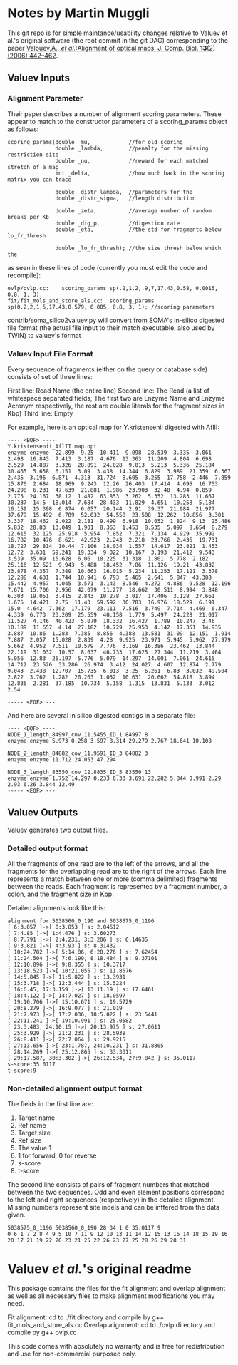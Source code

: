 # Notes by Martin Muggli

This git repo is for simple maintance/usability changes relative to Valuev et al.'s original software (the root commit in the git DAG) corresponding to the paper [Valouev,A., *et al.*:Alignment of optical maps. J. Comp. Biol. **13**(2)(2006) 442–462](http://www.ncbi.nlm.nih.gov/pubmed/16597251).

## Valuev Inputs

### Alignment Parameter

Their paper describes a number of alignment scoring parameters.  These appear to match to the  constructor parameters of a scoring_params object as follows:

    scoring_params(double _mu,            //for old scoring
                   double _lambda,        //penalty for the missing restriction site  
                   double _nu,            //reward for each matched stretch of a map
                   int _delta,            //how much back in the scoring matrix you can trace
                      
                   double _distr_lambda,  //parameters for the
                   double _distr_sigma,   //length distribution
                      
                   double _zeta,          //average number of random breaks per Kb
                   double _dig_p,         //digestion rate
                   double _eta,           //the std for fragments below lo_fr_thresh
                      
                   double _lo_fr_thresh); //the size thresh below which the


as seen in these lines of code (currently you must edit the code and recompile):

    ovlp/ovlp.cc:    scoring_params sp(.2,1.2,.9,7,17.43,0.58, 0.0015, 0.8, 1, 3);
    fit/fit_mols_and_store_als.cc:  scoring_params sp(0.2,2,1,5,17.43,0.579, 0.005, 0.8, 3, 1); //scoring parameters


contrib/soma_silico2valuev.py will convert from SOMA's in-silico digested file format (the actual file input to their match executable, also used by TWIN) to valuev's format

### Valuev Input File Format

Every sequence of fragments (either on the query or database side) consists of set of three lines:

First line:  Read Name (the entire line)
Second line: The Read (a list of whitespace separated fields; The first two are Enzyme Name and Enzyme Acronym respectively, the rest are double literals for the fragment sizes in Kbp)
Third line: Empty


For example, here is an optical map for Y.kristensenii digested with AflII:

    ---- <BOF> ----
    Y.kristensenii_AflII.map.opt
    enzyme enzyme  22.899  9.25  10.411  9.098  28.539  3.335  3.061  2.498  16.843  7.413  3.187  4.676  13.363  11.209  4.804  6.698  2.529  14.887  3.326  28.891  24.028  9.013  5.213  5.336  25.184  30.465  5.658  6.151  3.09  3.438  14.344  6.829  3.989  21.359  6.367  2.435  3.196  6.871  4.313  31.724  8.605  3.255  17.758  2.446  7.859  15.876  2.684  18.969  9.243  12.26  26.403  17.414  4.695  16.753  24.298  6.231  47.639  21.881  1.986  23.903  32.48  4.94  0.859  2.775  24.167  38.12  1.482  63.853  3.262  5.352  13.283  11.667  30.237  14.5  18.014  7.684  28.433  11.829  4.651  10.258  5.184  16.159  15.398  6.874  6.057  20.144  2.91  39.37  21.984  21.977  37.679  15.492  6.709  52.032  54.558  23.508  12.262  10.856  3.301  3.337  18.462  9.022  2.181  9.499  6.918  10.052  1.824  9.13  25.486  5.832  28.83  13.049  1.901  8.363  1.453  8.535  5.097  8.654  8.279  12.615  32.125  25.918  5.954  7.852  7.321  7.134  4.929  35.992  16.782  10.476  8.621  42.923  2.243  2.218  23.766  2.436  19.731  18.727  29.814  10.44  7.106  18.034  1.557  14.617  23.821  1.453  12.72  3.631  59.241  19.334  9.022  10.167  3.193  21.412  9.543  3.539  35.09  15.628  6.06  18.225  31.318  1.801  5.778  2.182  25.116  12.521  9.943  5.488  18.452  7.86  11.126  19.21  43.832  23.878  4.357  7.389  10.663  16.015  5.234  11.253  17.121  3.378  12.288  4.631  1.744  10.941  6.793  5.465  2.641  5.847  43.388  15.442  4.957  4.045  3.571  3.143  8.546  4.272  4.886  9.528  12.196  7.671  15.706  2.956  42.079  11.277  18.662  30.511  8.994  3.848  6.303  19.051  3.415  2.843  10.278  3.017  17.406  3.128  27.661  1.675  14.421  2.75  11.43  59.592  30.783  16.976  18.529  6.191  15.0  4.642  7.362  17.179  23.111  7.516  3.749  7.714  4.469  6.347  4.339  6.773  23.209  25.559  40.158  1.779  5.497  24.228  21.017  11.527  4.146  40.423  5.079  18.332  16.427  1.789  10.247  3.46  10.189  11.657  4.14  27.182  10.729  25.953  4.142  17.351  14.935  3.887  10.86  1.283  7.385  8.856  4.388  13.581  31.09  12.151  1.014  7.887  2.057  15.028  2.839  4.28  9.925  23.971  5.945  5.962  27.979  5.662  4.952  7.511  10.579  7.776  3.169  16.386  23.462  13.844  22.119  31.032  10.57  8.637  46.733  17.625  27.344  11.219  3.464  5.056  12.83  26.197  5.776  5.079  14.297  14.001  7.061  24.615  14.712  23.526  33.286  26.974  3.412  24.027  4.607  12.874  2.779  9.043  2.438  12.707  15.735  6.013  3.25  6.261  6.83  3.032  49.504  2.822  3.762  1.282  20.263  1.052  10.631  20.662  54.818  3.894  12.836  2.281  37.185  10.734  5.158  1.315  13.831  5.133  3.012  2.54 
    
    ----- <EOF> ---


And here are several in silico digested contigs in a separate file:

    ---- <BOF> ----
    NODE_1_length_84997_cov_11.5455_ID_1 84997 8
    enzyme enzyme 5.973 0.258 3.597 8.314 29.279 2.767 18.641 10.108
    
    NODE_2_length_84882_cov_11.9591_ID_3 84882 3
    enzyme enzyme 11.712 24.053 47.294
    
    NODE_3_length_83550_cov_12.8835_ID_5 83550 13
    enzyme enzyme 1.752 14.297 0.233 6.33 3.691 22.282 5.844 0.991 2.29 2.93 6.26 3.844 12.49
    ----- <EOF> ---

## Valuev Outputs

Valuev generates two output files.

### Detailed output format

All the fragments of one read are to the left of the arrows, and all the fragments for the overlapping read are to the right of the arrows.  Each line represents a match between one or more (comma delimited) fragments between the reads.  Each fragment is represented by a fragment number, a colon, and the fragment size in Kbp.

Detailed alignments look like this:

    alignment for 5038560_0_190 and 5038575_0_1196
    [ 6:3.057 ]->[ 0:3.853 ] s: 2.04612
    [ 7:4.85 ]->[ 1:4.476 ] s: 3.60273
    [ 8:7.791 ]->[ 2:4.231, 3:3.206 ] s: 6.14635
    [ 9:3.821 ]->[ 4:3.93 ] s: 8.31432
    [ 10:24.782 ]->[ 5:14.06, 6:20.276 ] s: 7.62454
    [ 11:24.504 ]->[ 7:6.199, 8:18.484 ] s: 9.37101
    [ 12:10.896 ]->[ 9:8.355 ] s: 10.3717
    [ 13:18.523 ]->[ 10:21.055 ] s: 11.8576
    [ 14:5.845 ]->[ 11:5.822 ] s: 13.3931
    [ 15:3.718 ]->[ 12:3.444 ] s: 15.5224
    [ 16:6.45, 17:3.159 ]->[ 13:11.19 ] s: 17.6461
    [ 18:4.122 ]->[ 14:7.027 ] s: 18.0597
    [ 19:10.706 ]->[ 15:10.671 ] s: 19.5729
    [ 20:8.279 ]->[ 16:9.077 ] s: 21.019
    [ 21:7.973 ]->[ 17:2.036, 18:5.022 ] s: 23.5441
    [ 22:11.241 ]->[ 19:10.991 ] s: 25.0582
    [ 23:3.483, 24:10.15 ]->[ 20:13.975 ] s: 27.0611
    [ 25:3.929 ]->[ 21:2.231 ] s: 28.5938
    [ 26:8.411 ]->[ 22:7.064 ] s: 29.9215
    [ 27:13.656 ]->[ 23:1.787, 24:10.231 ] s: 31.8805
    [ 28:14.269 ]->[ 25:12.865 ] s: 33.3311
    [ 29:17.587, 30:3.302 ]->[ 26:12.534, 27:9.842 ] s: 35.0117
    s-score:35.0117
    t-score:9


### Non-detailed alignment output format

The fields in the first line are:

1. Target name
2. Ref name
3. Target size
4. Ref size
5. The value 1
6. 1 for forward, 0 for reverse
7. s-score
8. t-score

The second line consists of pairs of fragment numbers that matched between the two sequences.  Odd and even element positions correspond to the left and right sequences (respectively) in the detailed alignment.  Missing numbers represent site indels and can be inffered from the data given.


    5038575_0_1196 5038560_0_190 28 34 1 0 35.0117 9
    0 6 1 7 2 8 4 9 5 10 7 11 9 12 10 13 11 14 12 15 13 16 14 18 15 19 16 20 17 21 19 22 20 23 21 25 22 26 23 27 25 28 26 29 28 31


# Valuev *et al.*'s original readme

This package contains the files for the fit alignment and overlap alignment as well as all necessary files to make alignment modifications you may need. 

Fit alignment: cd to ./fit directory and compile by g++ fit_mols_and_store_als.cc
Overlap alignment: cd to ./ovlp directory and compile by g++ ovlp.cc

This code comes with absolutely no warranty and is free for redistribution and use for non-commercial purposed only.
